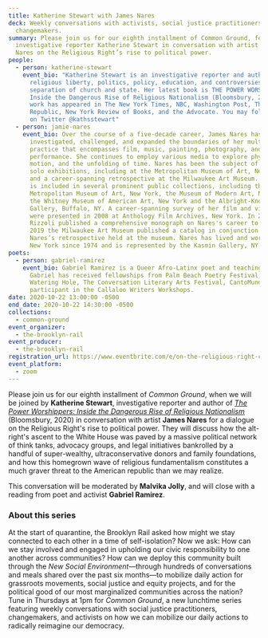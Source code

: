 ```yaml
---
title: Katherine Stewart with James Nares
deck: Weekly conversations with activists, social justice practitioners, and
  changemakers.
summary: Please join us for our eighth installment of Common Ground, featuring
  investigative reporter Katherine Stewart in conversation with artist James
  Nares on the Religious Right’s rise to political power.
people:
  - person: katherine-stewart
    event_bio: "Katherine Stewart is an investigative reporter and author who covers
      religious liberty, politics, policy, education, and controversies over the
      separation of church and state. Her latest book is THE POWER WORSHIPPERS:
      Inside the Dangerous Rise of Religious Nationalism (Bloomsbury, 2020). Her
      work has appeared in The New York Times, NBC, Washington Post, The New
      Republic, New York Review of Books, and the Advocate. You may follow her
      on Twitter @kathsstewart"
  - person: jamie-nares
    event_bio: Over the course of a five-decade career, James Nares has
      investigated, challenged, and expanded the boundaries of her multimedia
      practice that encompasses film, music, painting, photography, and
      performance. She continues to employ various media to explore physicality,
      motion, and the unfolding of time. Nares has been the subject of numerous
      solo exhibitions, including at the Metropolitan Museum of Art, New York,
      and a career-spanning retrospective at the Milwaukee Art Museum. Her work
      is included in several prominent public collections, including the
      Metropolitan Museum of Art, New York, the Museum of Modern Art, New York,
      the Whitney Museum of American Art, New York and the Albright-Knox
      Gallery, Buffalo, NY. A career-spanning survey of her film and video works
      were presented in 2008 at Anthology Film Archives, New York. In 2014,
      Rizzoli published a comprehensive monograph on Nares's career to date. In
      2019 the Milwaukee Art Museum published a catalog in conjunction with
      Nares’s retrospective held at the museum. Nares has lived and worked in
      New York since 1974 and is represented by the Kasmin Gallery, NY.
poets:
  - person: gabriel-ramirez
    event_bio: Gabriel Ramirez is a Queer Afro-Latinx poet and teaching artist.
      Gabriel has received fellowships from Palm Beach Poetry Festival, The
      Watering Hole, The Conversation Literary Arts Festival, CantoMundo and a
      participant in the Callaloo Writers Workshops.
date: 2020-10-22 13:00:00 -0500
end_date: 2020-10-22 14:30:00 -0500
collections:
  - common-ground
event_organizer:
  - the-brooklyn-rail
event_producer:
  - the-brooklyn-rail
registration_url: https://www.eventbrite.com/e/on-the-religious-right-common-ground-with-katherine-stewart-james-nares-tickets-125687579935
event_platform:
  - zoom
---
```

Please join us for our eighth installment of *Common Ground*, when we will be joined by **Katherine Stewart**, investigative reporter and author of *[The Power Worshippers: Inside the Dangerous Rise of Religious Nationalism ](https://www.bloomsbury.com/us/the-power-worshippers-9781635573435/)*(Bloomsbury, 2020) in conversation with artist **James Nares** for a dialogue on the Religious Right's rise to political power. They will discuss how the alt-right's ascent to the White House was paved by a massive political network of think tanks, advocacy groups, and legal initiatives bankrolled by a handful of super-wealthy, ultraconservative donors and family foundations, and how this homegrown wave of religious fundamentalism constitutes a much graver threat to the American republic than we may realize. 

This conversation will be moderated by **Malvika Jolly**, and will close with a reading from poet and activist **Gabriel Ramirez**. 

### **About this series**

At the start of quarantine, the Brooklyn Rail asked how might we stay connected to each other in a time of self-isolation? Now we ask: How can we stay involved and engaged in upholding our civic responsibility to one another across communities? How can we deploy this community built through the *New Social Environment*—through hundreds of conversations and meals shared over the past six months—to mobilize daily action for grassroots movements, social justice and equity projects, and for the political good of our most marginalized communities across the nation? Tune in Thursdays at 1pm for *Common Ground*, a new lunchtime series featuring weekly conversations with social justice practitioners, changemakers, and activists on how we can mobilize our daily actions to radically reimagine our democracy.
